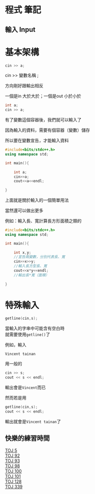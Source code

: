 # **程式 筆記**  
## 輸入 Input

# 基本架構
```cpp
cin >> a;
```

cin >> 變數名稱 ;  

方向剛好跟輸出相反  

一個是in  大於大於；一個是out  小於小於  

```cpp
int a;
cin >> a;
```

有了變數這個容器後，我們就可以輸入了  

因為輸入的資料，需要有個容器（變數）儲存  

所以要在變數宣告，才能輸入資料  

```cpp
#include<bits/stdc++.h>
using namespace std;

int main(){
    
    int a;
    cin>>a;
    cout<<a<<endl;
    
}
```
上面就是關於輸入的一個簡單用法  

當然還可以做出更多  

例如：輸入長、寬計算長方形面積之類的  

```cpp
#include<bits/stdc++.h>
using namespace std;

int main(){
    
    int x,y;
    //宣告兩變數，分別代表長、寬
    cin>>x>>y;
    //輸入長方型長、寬
    cout<<x*y<<endl;
    //輸出長*寬（面積）
    
}
```

# 特殊輸入
```cpp
getline(cin,s);
```

當輸入的字串中可能含有空白時  
就需要使用`getline()`了  

例如，輸入  
```
Vincent tainan
```
用一般的  
```cpp
cin >> s;
cout << s << endl;
```
輸出會是`Vincent`而已  

然而若是用  
```cpp
getline(cin,s);
cout << s << endl;
```
輸出就會是`Vincent tainan`了  

## 快樂的練習時間

[TOJ 5](https://toj.tfcis.org/oj/pro/5/)  
[TOJ 92](https://toj.tfcis.org/oj/pro/92/)  
[TOJ 93](https://toj.tfcis.org/oj/pro/93/)  
[TOJ 98](https://toj.tfcis.org/oj/pro/98/)  
[TOJ 100](https://toj.tfcis.org/oj/pro/100/)  
[TOJ 101](https://toj.tfcis.org/oj/pro/101/)  
[TOJ 128](https://toj.tfcis.org/oj/pro/128/)  
[TOJ 339](https://toj.tfcis.org/oj/pro/339/)  
